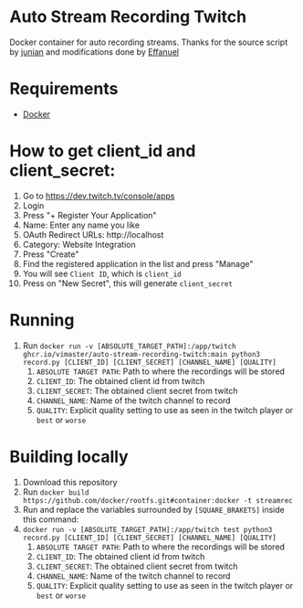 # Auto Stream Recording Twitch

Docker container for auto recording streams.
Thanks for the source script by [junian](https://gist.github.com/junian/b41dd8e544bf0e3980c971b0d015f5f6) and modifications done by [Effanuel](https://github.com/Effanuel/Auto-Stream-Recording-Twitch)

# Requirements

- [Docker](https://www.docker.com/)

# How to get client_id and client_secret:

1. Go to https://dev.twitch.tv/console/apps
2. Login
3. Press "+ Register Your Application"
4. Name: Enter any name you like
5. OAuth Redirect URLs: http://localhost
6. Category: Website Integration
7. Press "Create"
8. Find the registered application in the list and press "Manage"
9. You will see `Client ID`, which is `client_id`
10. Press on "New Secret", this will generate `client_secret`

# Running

1. Run `docker run -v [ABSOLUTE_TARGET_PATH]:/app/twitch ghcr.io/vimaster/auto-stream-recording-twitch:main python3 record.py [CLIENT_ID] [CLIENT_SECRET] [CHANNEL_NAME] [QUALITY]`
   1. `ABSOLUTE TARGET PATH`: Path to where the recordings will be stored
   2. `CLIENT_ID`: The obtained client id from twitch
   3. `CLIENT_SECRET`: The obtained client secret from twitch
   4. `CHANNEL_NAME`: Name of the twitch channel to record
   5. `QUALITY`: Explicit quality setting to use as seen in the twitch player or `best` or `worse`

# Building locally

1. Download this repository
2. Run `docker build https://github.com/docker/rootfs.git#container:docker -t streamrec`
3. Run and replace the variables surrounded by `[SQUARE_BRAKETS]` inside this command:
4. `docker run -v [ABSOLUTE_TARGET_PATH]:/app/twitch test python3 record.py [CLIENT_ID] [CLIENT_SECRET] [CHANNEL_NAME] [QUALITY]`
   1. `ABSOLUTE TARGET PATH`: Path to where the recordings will be stored
   2. `CLIENT_ID`: The obtained client id from twitch
   3. `CLIENT_SECRET`: The obtained client secret from twitch
   4. `CHANNEL_NAME`: Name of the twitch channel to record
   5. `QUALITY`: Explicit quality setting to use as seen in the twitch player or `best` or `worse`